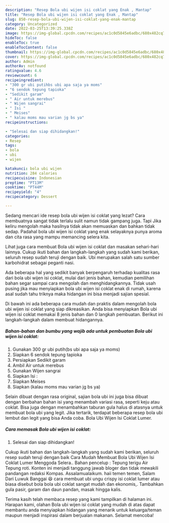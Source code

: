 ```yaml
---
description: "Resep Bola ubi wijen isi coklat yang Enak , Mantap"
title: "Resep Bola ubi wijen isi coklat yang Enak , Mantap"
slug: 850-resep-bola-ubi-wijen-isi-coklat-yang-enak-mantap
category: Uncategorized
date: 2022-03-25T13:39:25.338Z
image: https://img-global.cpcdn.com/recipes/ac1c0d5845e6adbc/680x482cq70/bola-ubi-wijen-isi-coklat-foto-resep-utama.jpg
hideToc: false
enableToc: true
enableTocContent: false
thumbnail: https://img-global.cpcdn.com/recipes/ac1c0d5845e6adbc/680x482cq70/bola-ubi-wijen-isi-coklat-foto-resep-utama.jpg
cover: https://img-global.cpcdn.com/recipes/ac1c0d5845e6adbc/680x482cq70/bola-ubi-wijen-isi-coklat-foto-resep-utama.jpg
author: Admin
authorAv: notfound
ratingvalue: 4.6
reviewcount: 6
recipeingredient:
- "300 gr ubi putihbs ubi apa saja ya moms"
- "6 sendok tepung tapioka"
- "Sedikit garam"
- " Air untuk merebus"
- " Wijen sangrai"
- " Isi "
- " Meises"
- " kalau moms mau varian jg bs ya"
recipeinstructions:

- "Selesai dan siap dihidangkan!"
categories:
- Resep
tags:
- bola
- ubi
- wijen

katakunci: bola ubi wijen 
nutrition: 284 calories
recipecuisine: Indonesian
preptime: "PT13M"
cooktime: "PT44M"
recipeyield: "4"
recipecategory: Dessert

---
```



Sedang mencari ide resep bola ubi wijen isi coklat yang lezat? Cara membuatnya sangat tidak terlalu sulit namun tidak gampang juga. Tapi Jika keliru mengolah maka hasilnya tidak akan memuaskan dan bahkan tidak sedap. Padahal bola ubi wijen isi coklat yang enak selayaknya punya aroma dan cita rasa yang mampu memancing selera kita.


Lihat juga cara membuat Bola ubi wijen isi coklat dan masakan sehari-hari lainnya. Cukup ikuti bahan dan langkah-langkah yang sudah kami berikan, seluruh resep sudah teruji dengan baik. Ubi merupakan salah satu sumber karbohidrat sebagai peganti nasi.

Ada beberapa hal yang sedikit banyak berpengaruh terhadap kualitas rasa dari bola ubi wijen isi coklat, mulai dari jenis bahan, kemudian pemilihan bahan segar sampai cara mengolah dan menghidangkannya. Tidak usah pusing jika mau menyiapkan bola ubi wijen isi coklat enak di rumah, karena asal sudah tahu triknya maka hidangan ini bisa menjadi sajian spesial.


Di bawah ini ada beberapa cara mudah dan praktis dalam mengolah bola ubi wijen isi coklat yang siap dikreasikan. Anda bisa menyiapkan Bola ubi wijen isi coklat memakai 8 jenis bahan dan 0 langkah pembuatan. Berikut ini langkah-langkah dalam membuat hidangannya.

<!--inarticleads1-->

##### Bahan-bahan dan bumbu yang wajib ada untuk pembuatan Bola ubi wijen isi coklat:

1. Gunakan 300 gr ubi putih(bs ubi apa saja ya moms)
1. Siapkan 6 sendok tepung tapioka
1. Persiapkan Sedikit garam
1. Ambil  Air untuk merebus
1. Gunakan  Wijen sangrai
1. Siapkan  Isi :
1. Siapkan  Meises
1. Siapkan  (kalau moms mau varian jg bs ya)


Selain dibuat dengan rasa original, sajian bola ubi ini juga bisa dibuat dengan berbahan bahan isi yang menambah variasi rasa, seperti keju atau coklat. Bisa juga dengan menambahkan taburan gula halus di atasnya untuk membuat bola ubi yang legit. Jika tertarik, terdapat beberapa resep bola ubi lembut dan legit yang bisa Anda coba. Bola Ubi Wijen Isi Coklat Lumer. 

<!--inarticleads2-->

##### Cara memasak Bola ubi wijen isi coklat:


1. Selesai dan siap dihidangkan!

Cukup ikuti bahan dan langkah-langkah yang sudah kami berikan, seluruh resep sudah teruji dengan baik Cara Mudah Membuat Bola Ubi Wijen Isi Coklat Lumer Menggoda Selera.. Bahan pencelup : Tepung terigu Air Tepung roti. Konten ini menjadi tanggung jawab bloger dan tidak mewakili pandangan redaksi Kompas. Assalamualaikum. haii temen temen, Salam Dari Luwuk Banggai 😆 cara membuat ubi ungu crispy isi coklat lumer atau biasa disebut bola bola ubi coklat sangat mudah dan ekonomis,. Tambahkan gula pasir, garam dan daun pandan, masak hingga kalis. 

Terima kasih telah membaca resep yang kami tampilkan di halaman ini. Harapan kami, olahan Bola ubi wijen isi coklat yang mudah di atas dapat membantu anda menyiapkan hidangan yang menarik untuk keluarga/teman maupun menjadi inspirasi dalam berjualan makanan. Selamat mencoba!
